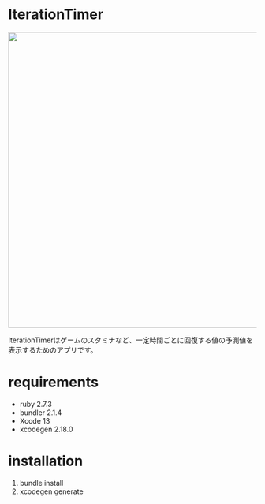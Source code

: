 # IterationTimer
<img width="600px" src="https://user-images.githubusercontent.com/8135472/142008962-ec745f8b-c6b6-4a82-8c5a-bdca69905239.png">

IterationTimerはゲームのスタミナなど、一定時間ごとに回復する値の予測値を表示するためのアプリです。

# requirements
- ruby 2.7.3
- bundler 2.1.4
- Xcode 13
- xcodegen 2.18.0

# installation
1. bundle install
1. xcodegen generate